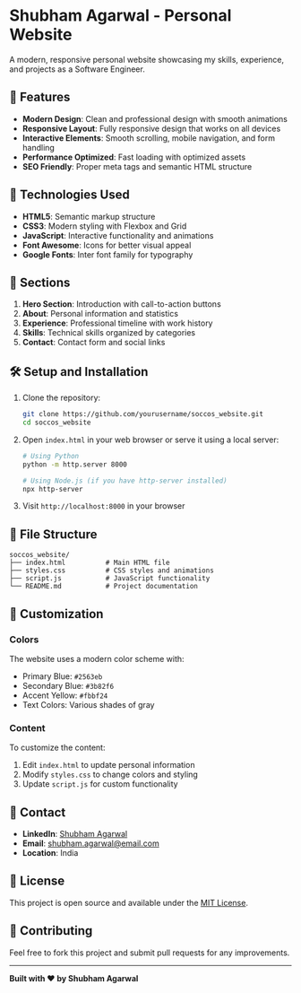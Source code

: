 # Shubham Agarwal - Personal Website

A modern, responsive personal website showcasing my skills, experience, and projects as a Software Engineer.

## 🌟 Features

- **Modern Design**: Clean and professional design with smooth animations
- **Responsive Layout**: Fully responsive design that works on all devices
- **Interactive Elements**: Smooth scrolling, mobile navigation, and form handling
- **Performance Optimized**: Fast loading with optimized assets
- **SEO Friendly**: Proper meta tags and semantic HTML structure

## 🚀 Technologies Used

- **HTML5**: Semantic markup structure
- **CSS3**: Modern styling with Flexbox and Grid
- **JavaScript**: Interactive functionality and animations
- **Font Awesome**: Icons for better visual appeal
- **Google Fonts**: Inter font family for typography

## 📱 Sections

1. **Hero Section**: Introduction with call-to-action buttons
2. **About**: Personal information and statistics
3. **Experience**: Professional timeline with work history
4. **Skills**: Technical skills organized by categories
5. **Contact**: Contact form and social links

## 🛠️ Setup and Installation

1. Clone the repository:
   ```bash
   git clone https://github.com/yourusername/soccos_website.git
   cd soccos_website
   ```

2. Open `index.html` in your web browser or serve it using a local server:
   ```bash
   # Using Python
   python -m http.server 8000
   
   # Using Node.js (if you have http-server installed)
   npx http-server
   ```

3. Visit `http://localhost:8000` in your browser

## 📁 File Structure

```
soccos_website/
├── index.html          # Main HTML file
├── styles.css          # CSS styles and animations
├── script.js           # JavaScript functionality
└── README.md           # Project documentation
```

## 🎨 Customization

### Colors
The website uses a modern color scheme with:
- Primary Blue: `#2563eb`
- Secondary Blue: `#3b82f6`
- Accent Yellow: `#fbbf24`
- Text Colors: Various shades of gray

### Content
To customize the content:
1. Edit `index.html` to update personal information
2. Modify `styles.css` to change colors and styling
3. Update `script.js` for custom functionality

## 📧 Contact

- **LinkedIn**: [Shubham Agarwal](https://www.linkedin.com/in/shubham-agarwal-1b8869168/)
- **Email**: shubham.agarwal@email.com
- **Location**: India

## 📄 License

This project is open source and available under the [MIT License](LICENSE).

## 🤝 Contributing

Feel free to fork this project and submit pull requests for any improvements.

---

**Built with ❤️ by Shubham Agarwal**